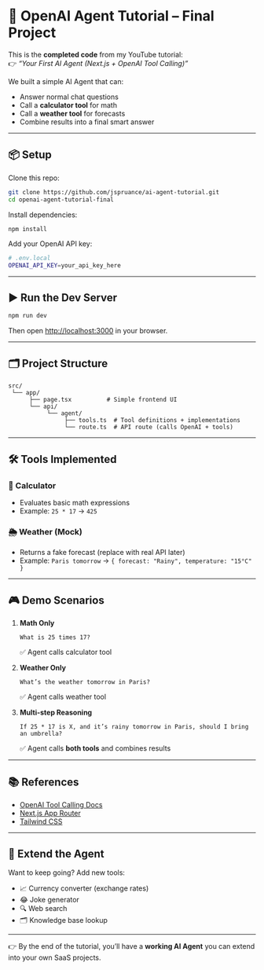 # 🤖 OpenAI Agent Tutorial – Final Project

This is the **completed code** from my YouTube tutorial:  
👉 _“Your First AI Agent (Next.js + OpenAI Tool Calling)”_

We built a simple AI Agent that can:

- Answer normal chat questions
- Call a **calculator tool** for math
- Call a **weather tool** for forecasts
- Combine results into a final smart answer

---

## 📦 Setup

Clone this repo:

```bash
git clone https://github.com/jspruance/ai-agent-tutorial.git
cd openai-agent-tutorial-final
```

Install dependencies:

```bash
npm install
```

Add your OpenAI API key:

```bash
# .env.local
OPENAI_API_KEY=your_api_key_here
```

---

## ▶️ Run the Dev Server

```bash
npm run dev
```

Then open [http://localhost:3000](http://localhost:3000) in your browser.

---

## 🗂️ Project Structure

```
src/
 └── app/
      ├── page.tsx          # Simple frontend UI
      └── api/
           └── agent/
                ├── tools.ts  # Tool definitions + implementations
                └── route.ts  # API route (calls OpenAI + tools)
```

---

## 🛠️ Tools Implemented

### 🔢 Calculator

- Evaluates basic math expressions
- Example: `25 * 17` → `425`

### 🌦️ Weather (Mock)

- Returns a fake forecast (replace with real API later)
- Example: `Paris tomorrow` → `{ forecast: "Rainy", temperature: "15°C" }`

---

## 🎮 Demo Scenarios

1. **Math Only**

   ```
   What is 25 times 17?
   ```

   ✅ Agent calls calculator tool

2. **Weather Only**

   ```
   What’s the weather tomorrow in Paris?
   ```

   ✅ Agent calls weather tool

3. **Multi-step Reasoning**
   ```
   If 25 * 17 is X, and it’s rainy tomorrow in Paris, should I bring an umbrella?
   ```
   ✅ Agent calls **both tools** and combines results

---

## 📚 References

- [OpenAI Tool Calling Docs](https://platform.openai.com/docs/guides/function-calling)
- [Next.js App Router](https://nextjs.org/docs/app)
- [Tailwind CSS](https://tailwindcss.com/docs/guides/nextjs)

---

## 🌟 Extend the Agent

Want to keep going? Add new tools:

- 📈 Currency converter (exchange rates)
- 😂 Joke generator
- 🔍 Web search
- 🗂️ Knowledge base lookup

---

👉 By the end of the tutorial, you’ll have a **working AI Agent** you can extend into your own SaaS projects.
